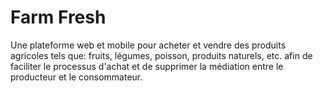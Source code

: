 # Farm Fresh
Une plateforme web et mobile pour acheter et vendre des produits agricoles tels que: fruits, légumes, poisson, produits naturels, etc. afin de faciliter le processus d'achat et de supprimer la médiation entre le producteur et le consommateur.